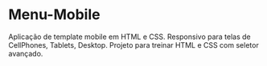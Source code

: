 # Menu-Mobile
Aplicação de template mobile em HTML e CSS. Responsivo para telas de CellPhones, Tablets, Desktop.
Projeto para treinar HTML e CSS com seletor avançado. 
